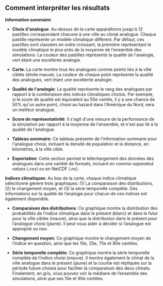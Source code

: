 ## Comment interpréter les résultats

__Information sommaire__:

- __Choix d'analogue__: Au-dessus de la carte apparaîtrons jusqu'à 12 
pastilles correspondant chacune à une ville au climat analogue. 
Chaque pastille représente un modèle climatique différent. 
Par défaut, ces pastilles sont classées en ordre croissant,
la première représentant le modèle climatique le plus près de la moyenne
de l'ensemble des simulations. La couleur des pastilles représente la qualité de l'analogie,
vert étant une excellente analogie.

- __Carte__: La carte montre tous les analogues comme points liés à la ville ciblée (étoile mauve). La couleur de chaque point représente la qualité des analogues, vert étant une excellente analogie.

- __Qualité de l'analogie__: La qualité représente le rang des analogues par rapport à la combinaison des indices climatiques choisis. Par exemple, si le score de qualité est équivalent au 50e centile, il y a une chance de 50% qu'un autre point, choisi au hazard dans l'Amérique du Nord, sera un meilleur analogue.

- __Score de représentativité__: Il s'agit d'une mesure de la performance de la simulation par rapport à la moyenne de l'ensemble, et n'est pas lié à la qualité de l'analogue.

- __Tableau sommaire__: Ce tableau présente de l'information sommaire pour l'analogue choisi, incluant la densité de population et la distance, en kilomètres, à la ville cible.

- __Exportation__: Cette section permet le téléchargement des données des analogues dans une variété de formats, incluant en _comma-separated values_ (.csv) ou en NetCDF (.nc).

__Indices climatiques__: Au bas de la carte, chaque indice climatique sélectionné génère trois graphiques: (1) La comparaison des distributions, (2) le changement moyen, et (3) la série temporelle complète. Des informations sur la qualité de l’analogie pour chacun de ces indices est également disponible. 

- __Comparaison des distributions__: Ce graphique montre la distribution des probabilités de l’indice climatique dans le présent (blanc) et dans le futur pour la ville ciblée (mauve), ainsi que la distribution dans le présent pour l’analogue choisi (jaune). Il peut vous aider à décider si l’analogue est approprié ou non.

- __Changement moyen__: Ce graphique montre le changement moyen de l’indice en question, ainsi que les 10e, 25e, 75e et 90e centiles.

- __Série temporelle complète__: Ce graphique montre la série temporelle complète de l’indice choisi (mauve). Il montre également le climat de la ville analogue dans le présent (jaune) et la courbe est répliquée sur la période future choisie pour faciliter la comparaison des deux climats. Finalement, en gris, vous pouvez voir la médiane de l’ensemble des simulations, ainsi que ses 10e et 90e centiles. 